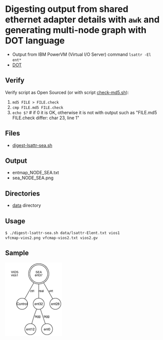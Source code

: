 # Digesting output from shared ethernet adapter details with `awk` and generating multi-node graph with <strong>DOT</strong> language
* Output from IBM PowerVM (Virtual I/O Server) command `lsattr -El ent*`
* [DOT](https://en.wikipedia.org/wiki/DOT_(graph_description_language))

## Verify
Verify script as Open Sourced (or with script [check-md5.sh](check-md5.sh)):
1. `md5 FILE > FILE.check`
1. `cmp FILE.md5 FILE.check`        
1. `echo $?` # if 0 it is OK, otherwise it is not with output such as "FILE.md5 FILE.check differ: char 23, line 1"

## Files
* [digest-lsattr-sea.sh](digest-lsattr-sea.sh)

## Output
* entmap_NODE_SEA.txt
* sea_NODE_SEA.png

## Directories
* [data](data) directory

## Usage
   ```
   $ ./digest-lsattr-sea.sh data/lsattr-Elent.txt vios1
   vfcmap-vios2.png vfcmap-vios2.txt vios2.gv
   ```

## Sample
<img src="https://github.com/realBjornRoden/unix/blob/master/parsein/sea/data/sea_vios1_ent37.png" />
